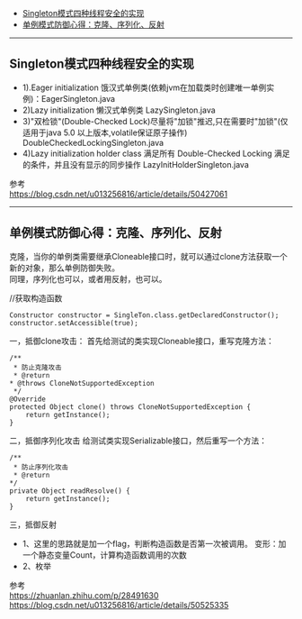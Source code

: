 - [Singleton模式四种线程安全的实现](#Singleton模式四种线程安全的实现)
- [单例模式防御心得：克隆、序列化、反射](#单例模式防御心得：克隆、序列化、反射)

---------------------------------------------------------------------------------------------------------------------


## Singleton模式四种线程安全的实现

- 1).Eager initialization 饿汉式单例类(依赖jvm在加载类时创建唯一单例实例)：EagerSingleton.java
- 2)Lazy initialization 懒汉式单例类 LazySingleton.java
- 3)"双检锁"(Double-Checked Lock)尽量将"加锁"推迟,只在需要时"加锁"(仅适用于java 5.0 以上版本,volatile保证原子操作)   DoubleCheckedLockingSingleton.java
- 4)Lazy initialization holder class 满足所有 Double-Checked Locking 满足的条件，并且没有显示的同步操作    LazyInitHolderSingleton.java


参考  
https://blog.csdn.net/u013256816/article/details/50427061  

---------------------------------------------------------------------------------------------------------------------

## 单例模式防御心得：克隆、序列化、反射



克隆，当你的单例类需要继承Cloneable接口时，就可以通过clone方法获取一个新的对象，那么单例防御失败。  
同理，序列化也可以，或者用反射，也可以。




//获取构造函数
```
Constructor constructor = SingleTon.class.getDeclaredConstructor();
constructor.setAccessible(true);
```




一，抵御clone攻击：
首先给测试的类实现Cloneable接口，重写克隆方法：
```
/**
 * 防止克隆攻击
 * @return
* @throws CloneNotSupportedException
 */
@Override
protected Object clone() throws CloneNotSupportedException {
    return getInstance();
}
```



二，抵御序列化攻击
给测试类实现Serializable接口，然后重写一个方法：

```
/**
 * 防止序列化攻击
 * @return
*/
private Object readResolve() {
    return getInstance();
}
```



三，抵御反射
- 1、这里的思路就是加一个flag，判断构造函数是否第一次被调用。
    变形：加一个静态变量Count，计算构造函数调用的次数
- 2、枚举





参考  
https://zhuanlan.zhihu.com/p/28491630  
https://blog.csdn.net/u013256816/article/details/50525335


